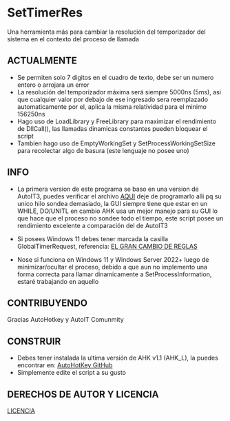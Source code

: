 # SetTimerRes
Una herramienta más para cambiar la resolución del temporizador del sistema en el contexto del proceso de llamada

## ACTUALMENTE
* Se permiten solo 7 digitos en el cuadro de texto, debe ser un numero entero o arrojara un error
* La resolución del temporizador máxima será siempre 5000ns (5ms), asi que cualquier valor por debajo de ese ingresado sera reemplazado automaticamente por el, 
aplica la misma relatividad para el minimo 156250ns
* Hago uso de LoadLibrary y FreeLibrary para maximizar el rendimiento de DllCall(), las llamadas dinamicas constantes pueden bloquear el script
* Tambien hago uso de EmptyWorkingSet y SetProcessWorkingSetSize para recolectar algo de basura (este lenguaje no posee uno)

## INFO
* La primera version de este programa se baso en una version de AutoIT3, puedes verificar el archivo [AQUI](AU3/SetTimerRes(OnEvent).au3)
deje de programarlo alli pq su unico hilo sondea demasiado, la GUI siempre tiene que estar en un WHILE, DO/UNITL en cambio AHK usa un mejor manejo para su GUI lo que hace que el proceso no sondee todo el tiempo, este script posee un rendimiento excelente a comparación del de AutoIT3

* Si posees Windows 11 debes tener marcada la casilla GlobalTimerRequest, referencia: [EL GRAN CAMBIO DE REGLAS](https://randomascii.wordpress.com/2020/10/04/windows-timer-resolution-the-great-rule-change/)

* Nose si funciona en Windows 11 y Windows Server 2022+ luego de minimizar/ocultar el proceso, debido a que aun no implemento una forma correcta para llamar dinamicamente a SetProcessInformation, estaré trabajando en aquello

## CONTRIBUYENDO
Gracias AutoHotkey y AutoIT Comunmity

## CONSTRUIR
* Debes tener instalada la ultima versión de AHK v1.1 (AHK_L), la puedes encontrar en: [AutoHotKey GitHub](https://github.com/AutoHotkey/AutoHotkey)
* Simplemente edite el script a su gusto

## DERECHOS DE AUTOR Y LICENCIA
[LICENCIA](LICENSE)

